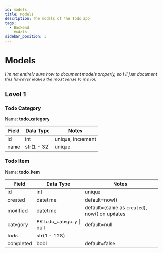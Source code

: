 ```yaml
---
id: models
title: Models
description: The models of the Todo app
tags:
  - Backend
  - Models
sidebar_position: 3
---
```


# Models

*I'm not entirely sure how to document models properly, so I'll just document this 
however makes the most sense to me lol.*

## Level 1

### Todo Category

Name: **todo_category**

| Field | Data Type   | Notes             |
| ----- | ----------- | ----------------- |
| id    | int         | unique, increment |
| name  | str(1 - 32) | unique            |

### Todo Item

Name: **todo_item**

| Field     | Data Type                | Notes                                         |
| --------- | ------------------------ | --------------------------------------------- |
| id        | int                      | unique                                        |
| created   | datetime                 | default=now()                                 |
| modified  | datetime                 | default=(same as `created`), now() on updates |
| category  | FK todo_category \| null | default=null                                  |
| todo      | str(1 - 128)             |                                               |
| completed | bool                     | default=false                                 |
